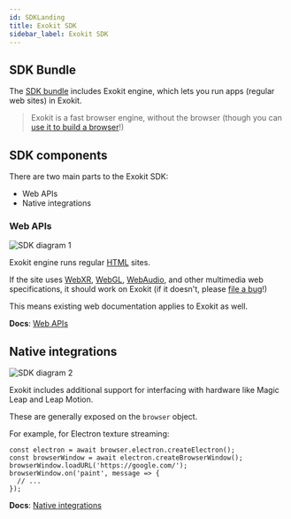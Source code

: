 ```yaml
---
id: SDKLanding
title: Exokit SDK
sidebar_label: Exokit SDK 
---
```


## SDK Bundle

The [SDK bundle](Install.md) includes Exokit engine, which lets you run apps (regular web sites) in Exokit.

> Exokit is a fast browser engine, without the browser (though you can [use it to build a browser](https://github.com/shaneharris/aframe-in-app-browser)!)

## SDK components

There are two main parts to the Exokit SDK:
  - Web APIs
  - Native integrations

### Web APIs

 <img src="http://via.placeholder.com/600x120" alt="SDK diagram 1"/>

Exokit engine runs regular [HTML](https://en.wikipedia.org/wiki/HTML) sites.

If the site uses [WebXR](https://immersive-web.github.io/webxr/), [WebGL](https://www.khronos.org/registry/webgl/specs/latest/1.0/), [WebAudio](https://www.w3.org/TR/webaudio/), and other multimedia web specifications, it should work on Exokit (if it doesn't, please [file a bug](https://github.com/webmixedreality/exokit/issues/new)!)

This means existing web documentation applies to Exokit as well.

**Docs**: [Web APIs](API.md)

## Native integrations

 <img src="http://via.placeholder.com/600x120" alt="SDK diagram 2"/>

Exokit includes additional support for interfacing with hardware like Magic Leap and Leap Motion.

These are generally exposed on the `browser` object.

For example, for Electron texture streaming:

```
const electron = await browser.electron.createElectron();
const browserWindow = await electron.createBrowserWindow();
browserWindow.loadURL('https://google.com/');
browserWindow.on('paint', message => {
  // ...
});
```

**Docs**: [Native integrations](Integrations.md)
